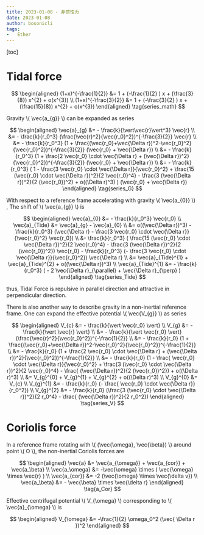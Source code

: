 ```yaml
---
title: 2023-01-08 - 非惯性力
date: 2023-01-08
author: bosonicli
tags:
-   Ether
---
```


[toc]

# Tidal force

$$
\begin{aligned}
    (1+x)^{-\frac{1}{2}} &= 1 + (-\frac{1}{2} ) x + (\frac{3}{8}) x^{2} + o(x^{3})	\\
    (1+x)^{-\frac{3}{2}} &= 1 + (-\frac{3}{2} ) x + (\frac{15}{8}) x^{2} + o(x^{3})
\end{aligned}
\tag{series_math}
$$

Gravity \\( \vec{a_{g}} \\) can be expanded as series

$$
\begin{aligned}
	\vec{a}_{g} &= - \frac{k}{\vert\vec{r}\vert^3} \vec{r}	\\
	&= - \frac{k}{r_0^3} (\frac{\vec{r}^2}{\vec{r_0}^2})^{-\frac{3}{2}} \vec{r}	\\
	&= - \frac{k}{r_0^3} (1 + \frac{(\vec{r_0}+\vec{\Delta r})^2-\vec{r_0}^2}{\vec{r_0}^2})^{-\frac{3}{2}} (\vec{r_0} + \vec{\Delta r})	\\
	&= - \frac{k}{r_0^3} (1 + \frac{2 \vec{r_0} \cdot \vec{\Delta r} + (\vec{\Delta r})^2}{\vec{r_0}^2})^{-\frac{3}{2}} (\vec{r_0} + \vec{\Delta r})	\\
	&= - \frac{k}{r_0^3} ( 1 - \frac{3 \vec{r_0} \cdot \vec{\Delta r}}{\vec{r_0}^2} + \frac{15 (\vec{r_0} \cdot \vec{\Delta r})^2}{2 \vec{r_0}^4} - \frac{3 (\vec{\Delta r})^2}{2 (\vec{r_0})^2} + o((\Delta r)^3) ) (\vec{r_0} + \vec{\Delta r})
\end{aligned}
\tag{series_G}
$$

With respect to a reference frame accelerating with gravity \\( \vec{a_{0}} \\) , The shift of \\( \vec{a_{g}} \\) is

$$
\begin{aligned}
	\vec{a}_{0} &= - \frac{k}{r_0^3} \vec{r_0}	\\
	\vec{a}_{Tide} &= \vec{a}_{g} - \vec{a}_{0}	\\
	&= o((\vec{\Delta r})^3) - \frac{k}{r_0^3} (\vec{\Delta r} - \frac{3 \vec{r_0} \cdot \vec{\Delta r}}{\vec{r_0}^2} \vec{r_0})	\\
	&- \frac{k}{r_0^3} ( \frac{15 (\vec{r_0} \cdot \vec{\Delta r})^2}{2 \vec{r_0}^4} - \frac{3 (\vec{\Delta r})^2}{2 (\vec{r_0})^2}) \vec{r_0} - \frac{k}{r_0^3} (- \frac{3 \vec{r_0} \cdot \vec{\Delta r}}{\vec{r_0}^2}) \vec{\Delta r}	\\
	&= \vec{a}_{Tide}^{1} + \vec{a}_{Tide}^{2} + o((\vec{\Delta r})^3)	\\
	\vec{a}_{Tide}^{1} &= - \frac{k}{r_0^3} ( - 2 \vec{\Delta r}_{\parallel} + \vec{\Delta r}_{\perp} )
\end{aligned}
\tag{series_Tide}
$$

thus, Tidal Force is repulsive in parallel direction and attractive in perpendicular direction.

There is also another way to describe gravity in a non-inertial reference frame. One can expand the effective potential \\( \vec{V_{g}} \\) as series

$$
\begin{aligned}
	V_{c} &= - \frac{k}{\vert \vec{r_0} \vert} \\
	V_{g} &= - \frac{k}{\vert \vec{r} \vert} \\
	&= - \frac{k}{\vert \vec{r_0} \vert} (\frac{\vec{r}^2}{\vec{r_0}^2})^{-\frac{1}{2}} \\
	&= - \frac{k}{r_0} (1 + \frac{(\vec{r_0}+\vec{\Delta r})^2-\vec{r_0}^2}{\vec{r_0}^2})^{-\frac{1}{2}} \\
	&= - \frac{k}{r_0} (1 + \frac{2 \vec{r_0} \cdot \vec{\Delta r} + (\vec{\Delta r})^2}{\vec{r_0}^2})^{-\frac{1}{2}} \\
	&= - \frac{k}{r_0} (1 - \frac{ \vec{r_0} \cdot \vec{\Delta r}}{\vec{r_0}^2} + \frac{3 (\vec{r_0} \cdot \vec{\Delta r})^2}{2 \vec{r_0}^4} - \frac{ (\vec{\Delta r})^2}{2 (\vec{r_0})^2}) + o((\Delta r)^3)	\\
	&= V_{g}^{0} + V_{g}^{1} + V_{g}^{2} + o((\Delta r)^3) \\
	V_{g}^{0} &= V_{c} \\
	V_{g}^{1} &= - \frac{k}{r_0} (- \frac{ \vec{r_0} \cdot \vec{\Delta r}}{r_0^2}) \\
	V_{g}^{2} &= - \frac{k}{r_0} (\frac{3 (\vec{r_0} \cdot \vec{\Delta r})^2}{2 r_0^4} - \frac{ (\vec{\Delta r})^2}{2 r_0^2})
\end{aligned}
\tag{series_V}
$$

# Coriolis force

In a reference frame rotating with \\( (\vec{\omega}, \vec{\beta}) \\) around point \\( O \\), the non-inertial Coriolis forces are

$$
\begin{aligned}
	\vec{a} &= \vec{a_{\omega}} + \vec{a_{cor}} + \vec{a_\beta}	\\
	\vec{a_\omega} &= -\vec{\omega} \times ( \vec{\omega} \times \vec{r} ) \\
	\vec{a_{cor}} &= -2 (\vec{\omega} \times \vec{\delta v})	\\
	\vec{a_\beta} &= - \vec{\beta} \times \vec{\delta r}
\end{aligned}
\tag{a_Cor}
$$

Effective centrifugal potential \\( V_{\omega} \\) corresponding to \\( \vec{a}_{\omega} \\) is

$$
\begin{aligned}
	V_{\omega} &= -\frac{1}{2} \omega_0^2 (\vec{ \Delta r })^2
\end{aligned}
$$

